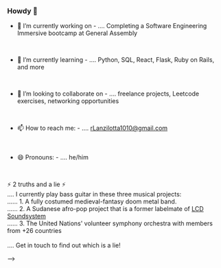 ### Howdy 🤠


- 🔭 I’m currently working on -
.... Completing a Software Engineering Immersive bootcamp at General Assembly
<br>

- 🌱 I’m currently learning -
.... Python, SQL, React, Flask, Ruby on Rails, and more
<br>

- 👯 I’m looking to collaborate on -
.... freelance projects, Leetcode exercises,  networking opportunities
<br>

- 📫 How to reach me: -
.... rLanzilotta1010@gmail.com
<br>

- 😄 Pronouns: -
.... he/him
<br>

⚡ 2 truths and a lie ⚡
<br>
.... I currently play bass guitar in these three musical projects:
<br>
...... 1. A fully costumed medieval-fantasy doom metal band.<br>
...... 2. A Sudanese afro-pop project that is a former labelmate of [LCD Soundsystem](https://en.wikipedia.org/wiki/LCD_Soundsystem)<br>
...... 3. The United Nations' volunteer symphony orchestra with members from +26 countries<br>
<br>
.... Get in touch to find out which is a lie!
  
-->
